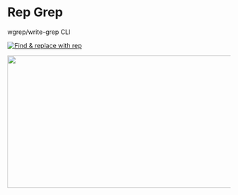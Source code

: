 # Rep Grep

wgrep/write-grep CLI

[![Find & replace with `rep`](https://img.youtube.com/vi/QIOKKTnC9-I/hqdefault.jpg)](https://www.youtube.com/embed/QIOKKTnC9-I)

[<img src="https://img.youtube.com/vi/QIOKKTnC9-I/hqdefault.jpg" width="600" height="300" />](https://www.youtube.com/embed/QIOKKTnC9-I)
